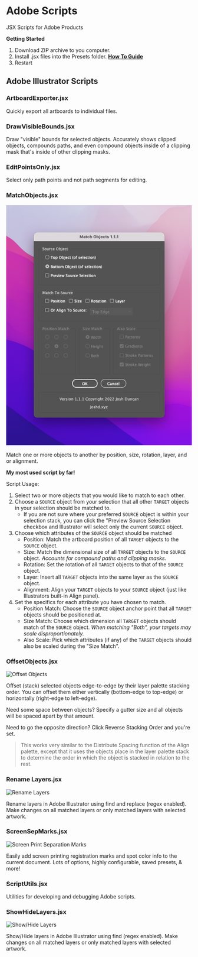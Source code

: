 # Adobe Scripts

JSX Scripts for Adobe Products

**Getting Started**

1. Download ZIP archive to you computer.
2. Install .jsx files into the Presets folder. **[How To Guide](https://www.marspremedia.com/software/how-to-adobe-cc)**
3. Restart

## Adobe Illustrator Scripts

### ArtboardExporter.jsx

Quickly export all artboards to individual files.

### DrawVisibleBounds.jsx

Draw "visible" bounds for selected objects. Accurately shows clipped objects, compounds paths, and even compound objects inside of a clipping mask that's inside of other clipping masks.

### EditPointsOnly.jsx

Select only path points and not path segments for editing.

### MatchObjects.jsx

![Match Objects](https://raw.githubusercontent.com/joshbduncan/adobe-scripts/main/files/match-objects-v2.png)

Match one or more objects to another by position, size, rotation, layer, and or alignment.

**My most used script by far!**

Script Usage:

1. Select two or more objects that you would like to match to each other.
2. Choose a `SOURCE` object from your selection that all other `TARGET` objects in your selection should be matched to.
    - If you are not sure where your preferred `SOURCE` object is within your selection stack, you can click the "Preview Source Selection checkbox and Illustrator will select only the current `SOURCE` object.
3. Choose which attributes of the `SOURCE` object should be matched 
    - Position: Match the artboard position of all `TARGET` objects to the `SOURCE` object.
    - Size: Match the dimensional size of all `TARGET` objects to the `SOURCE` object. *Accounts for compound paths and clipping masks.*
    - Rotation: Set the rotation of all `TARGET` objects to that of the `SOURCE` object.
    - Layer: Insert all `TARGET` objects into the same layer as the `SOURCE` object.
    - Alignment: Align your `TARGET` objects to your `SOURCE` object (just like Illustrators built-in Align panel).
4. Set the specifics for each attribute you have chosen to match.
    - Position Match: Choose the `SOURCE` object anchor point that all `TARGET` objects should be positioned at.
    - Size Match: Choose which dimension all `TARGET` objects should match of the `SOURCE` object. *When matching "Both", your targets may scale disproportionately.*
    - Also Scale: Pick which attributes (if any) of the `TARGET` objects should also be scaled during the "Size Match".

### OffsetObjects.jsx

![Offset Objects](https://raw.githubusercontent.com/joshbduncan/adobe-scripts/main/files/offset-objects.png)

Offset (stack) selected objects edge-to-edge by their layer palette stacking order. You can offset them either vertically (bottom-edge to top-edge) or horizontally (right-edge to left-edge).

Need some space between objects? Specify a gutter size and all objects will be spaced apart by that amount.

Need to go the opposite direction? Click Reverse Stacking Order and you're set.

> This works very similar to the Distribute Spacing function of the Align palette, except that it uses the objects place in the layer palette stack to determine the order in which the object is stacked in relation to the rest.

### Rename Layers.jsx

![Rename Layers](https://raw.githubusercontent.com/joshbduncan/adobe-scripts/main/files/rename-layers.png)

Rename layers in Adobe Illustrator using find and replace (regex enabled). Make changes on all matched layers or only matched layers with selected artwork.

### ScreenSepMarks.jsx

![Screen Print Separation Marks](https://raw.githubusercontent.com/joshbduncan/adobe-scripts/main/files/screen-sep-marks.png)

Easily add screen printing registration marks and spot color info to the current document. Lots of options, highly configurable, saved presets, & more!

### ScriptUtils.jsx

Utilities for developing and debugging Adobe scripts.

### ShowHideLayers.jsx

![Show/Hide Layers](https://raw.githubusercontent.com/joshbduncan/adobe-scripts/main/files/show-hide-layers.png)

Show/Hide layers in Adobe Illustrator using find (regex enabled). Make changes on all matched layers or only matched layers with selected artwork.
